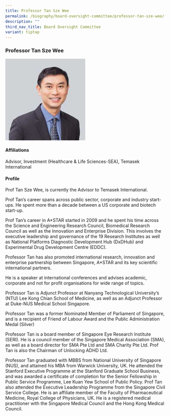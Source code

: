 ```yaml
---
title: Professor Tan Sze Wee
permalink: /biography/board-oversight-committee/professor-tan-sze-wee/
description: ""
third_nav_title: Board Oversight Committee
variant: tiptap
---
```

<h3>Professor Tan Sze Wee</h3>
<div class="isomer-image-wrapper">
<img style="width: 50%;" height="auto" width="100%" alt="" src="/images/Biography/Board Oversight Committee/Prof_Tan_Sze_Wee.png">
</div>
<h4>Affiliations</h4>
<p>Advisor, Investment (Healthcare &amp; Life Sciences-SEA), Temasek International</p>
<h4>Profile</h4>
<p>Prof Tan Sze Wee, is currently the Advisor to Temasek International.</p>
<p>Prof Tan’s career spans across public sector, corporate and industry start-ups.
He spent more than a decade between a US corporate and biotech start-up.</p>
<p>Prof Tan’s career in A*STAR started in 2009 and he spent his time across
the Science and Engineering Research Council, Biomedical Research Council
as well as the Innovation and Enterprise Division. This involves the executive
leadership and governance of the 19 Research Institutes as well as National
Platforms Diagnostic Development Hub (DxDHub) and Experimental Drug Development
Centre (EDDC).</p>
<p>Professor Tan has also promoted international research, innovation and
enterprise partnership between Singapore, A*STAR and its key scientific
international partners.</p>
<p>He is a speaker at international conferences and advises academic, corporate
and not for profit organisations for wide range of topics.</p>
<p>Professor Tan is Adjunct Professor at Nanyang Technological University’s
(NTU) Lee Kong Chian School of Medicine, as well as an Adjunct Professor
at Duke-NUS Medical School Singapore.</p>
<p>Professor Tan was a former Nominated Member of Parliament of Singapore,
and is a recipient of Friend of Labour Award and the Public Administration
Medal (Silver)</p>
<p>Professor Tan is a board member of Singapore Eye Research Institute (SERI).
He is a council member of the Singapore Medical Association (SMA), as well
as a board director for SMA Pte Ltd and SMA Charity Pte Ltd. Prof Tan is
also the Chairman of Unlocking ADHD Ltd.</p>
<p>Professor Tan graduated with MBBS from National University of Singapore
(NUS), and attained his MBA from Warwick University, UK. He attended the
Stanford Executive Programme at the Stanford Graduate School Business,
and was awarded a certificate of completion for the Senior Fellowship in
Public Service Programme, Lee Kuan Yew School of Public Policy. Prof Tan
also attended the Executive Leadership Programme from the Singapore Civil
Service College. He is an affiliate member of the Faculty of Pharmaceutical
Medicine, Royal College of Physicians, UK. He is a registered medical practitioner
with the Singapore Medical Council and the Hong Kong Medical Council.</p>